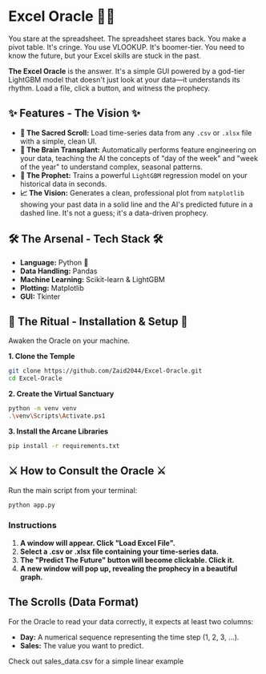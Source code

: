 # Excel Oracle 🔮✨

You stare at the spreadsheet. The spreadsheet stares back. You make a pivot table. It's cringe. You use VLOOKUP. It's boomer-tier. You need to know the future, but your Excel skills are stuck in the past.

**The Excel Oracle** is the answer. It's a simple GUI powered by a god-tier LightGBM model that doesn't just look at your data—it understands its rhythm. Load a file, click a button, and witness the prophecy.

## ✨ Features - The Vision ✨

*   **📜 The Sacred Scroll:** Load time-series data from any `.csv` or `.xlsx` file with a simple, clean UI.
*   **🧠 The Brain Transplant:** Automatically performs feature engineering on your data, teaching the AI the concepts of "day of the week" and "week of the year" to understand complex, seasonal patterns.
*   **🤖 The Prophet:** Trains a powerful `LightGBM` regression model on your historical data in seconds.
*   **📈 The Vision:** Generates a clean, professional plot from `matplotlib` showing your past data in a solid line and the AI's predicted future in a dashed line. It's not a guess; it's a data-driven prophecy.

## 🛠️ The Arsenal - Tech Stack 🛠️

*   **Language:** Python 🐍
*   **Data Handling:** Pandas
*   **Machine Learning:** Scikit-learn & LightGBM
*   **Plotting:** Matplotlib
*   **GUI:** Tkinter

## 📜 The Ritual - Installation & Setup 📜

Awaken the Oracle on your machine.

**1. Clone the Temple**
```bash
git clone https://github.com/Zaid2044/Excel-Oracle.git
cd Excel-Oracle
```

**2. Create the Virtual Sanctuary**
```bash
python -m venv venv
.\venv\Scripts\Activate.ps1
```

**3. Install the Arcane Libraries**
```bash
pip install -r requirements.txt
```

## ⚔️ How to Consult the Oracle ⚔️

Run the main script from your terminal:
```bash
python app.py
```

### Instructions

1.  **A window will appear. Click "Load Excel File".**
2.  **Select a .csv or .xlsx file containing your time-series data.**
3.  **The "Predict The Future" button will become clickable. Click it.**
4.  **A new window will pop up, revealing the prophecy in a beautiful graph.**

## The Scrolls (Data Format)

For the Oracle to read your data correctly, it expects at least two columns:

*   **Day:** A numerical sequence representing the time step (1, 2, 3, ...).
*   **Sales:** The value you want to predict.

Check out sales_data.csv for a simple linear example